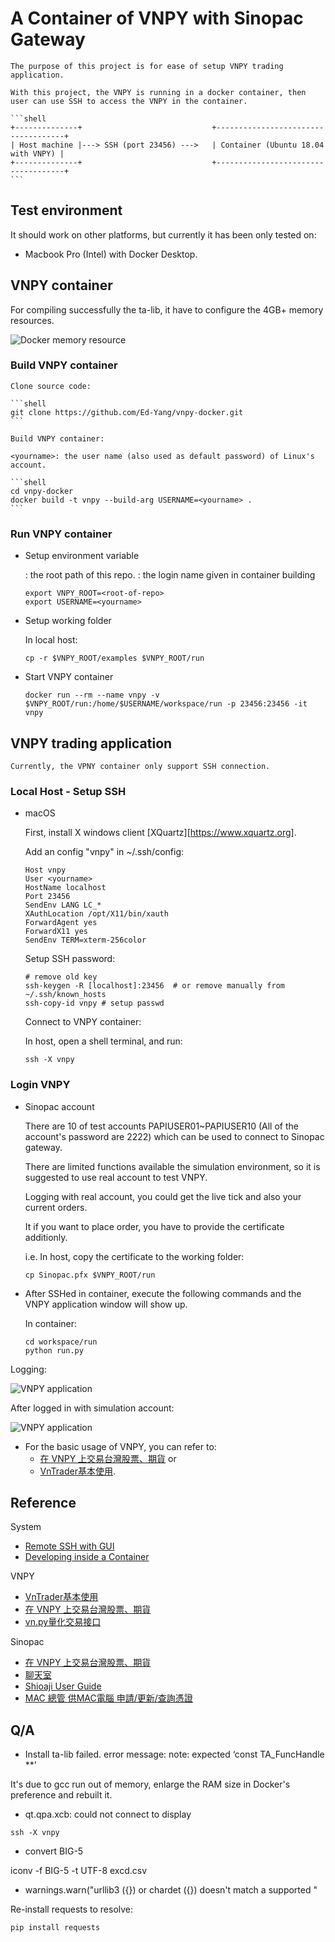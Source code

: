# A Container of VNPY with Sinopac Gateway

    The purpose of this project is for ease of setup VNPY trading application. 

    With this project, the VNPY is running in a docker container, then user can use SSH to access the VNPY in the container. 

    ```shell
    +--------------+                             +------------------------------------+
    | Host machine |---> SSH (port 23456) --->   | Container (Ubuntu 18.04 with VNPY) |
    +--------------+                             +------------------------------------+
    ```

## Test environment

It should work on other platforms, but currently it has been only tested on:

* Macbook Pro (Intel) with Docker Desktop.

## VNPY container

For compiling successfully the ta-lib, it have to configure the  4GB+ memory resources.

![Docker memory resource](./images/docker-resources.png)

### Build VNPY container

    Clone source code:

    ```shell
    git clone https://github.com/Ed-Yang/vnpy-docker.git
    ```

    Build VNPY container:

    <yourname>: the user name (also used as default password) of Linux's account.

    ```shell
    cd vnpy-docker
    docker build -t vnpy --build-arg USERNAME=<yourname> .
    ```

### Run VNPY container

* Setup environment variable

    <root-of-repo>: the root path of this repo.
    <yourname>: the login name given in container building

    ```shell
    export VNPY_ROOT=<root-of-repo>
    export USERNAME=<yourname>
    ```

* Setup working folder

    In local host:

    ```shell
    cp -r $VNPY_ROOT/examples $VNPY_ROOT/run
    ```

* Start VNPY container

    ```shell
    docker run --rm --name vnpy -v $VNPY_ROOT/run:/home/$USERNAME/workspace/run -p 23456:23456 -it vnpy
    ```

## VNPY trading application

    Currently, the VPNY container only support SSH connection.

### Local Host - Setup SSH

* macOS

    First, install X windows client [XQuartz][https://www.xquartz.org].

    Add an config "vnpy" in ~/.ssh/config:

    ```shell
    Host vnpy
    User <yourname>
    HostName localhost
    Port 23456
    SendEnv LANG LC_*
    XAuthLocation /opt/X11/bin/xauth
    ForwardAgent yes
    ForwardX11 yes
    SendEnv TERM=xterm-256color
    ```

    Setup SSH password:

    ```shell
    # remove old key
    ssh-keygen -R [localhost]:23456  # or remove manually from ~/.ssh/known_hosts
    ssh-copy-id vnpy # setup passwd
    ```

    Connect to VNPY container:

    In host, open a shell terminal, and run:

    ```
    ssh -X vnpy
    ```

### Login VNPY

* Sinopac account

    There are 10 of test accounts PAPIUSER01~PAPIUSER10 (All of the account's password are 2222) which can be used to connect
    to Sinopac gateway.

    There are limited functions available the simulation environment, so it is suggested to use real account to test VNPY.

    Logging with real account, you could get the live tick and also your current orders.

    It if you want to place order, you have to provide the certificate additionly.

    i.e. In host, copy the certificate to the working folder:

    ```shell
    cp Sinopac.pfx $VNPY_ROOT/run
    ```

* After SSHed in container, execute the following commands and the VNPY application window will show up.

    In container:

    ```shell
    cd workspace/run
    python run.py
    ```

Logging:

![VNPY application](./images/vnpy-connecting.png)

After logged in with simulation account:

![VNPY application](./images/vnpy-connected.png)

* For the basic usage of VNPY, you can refer to: 
    - [在 VNPY 上交易台灣股票、期貨](https://blog.alvin.tw/Shioaji-With-Vnpy/) or
    - [VnTrader基本使用](https://github.com/vnpy/vnpy/wiki/VnTrader基本使用).

## Reference

System

* [Remote SSH with GUI](https://virtualizationreview.com/articles/2017/02/08/graphical-programs-on-windows-subsystem-on-linux.aspx)
* [Developing inside a Container](https://code.visualstudio.com/docs/remote/containers)

VNPY

* [VnTrader基本使用](https://github.com/vnpy/vnpy/wiki/VnTrader基本使用)
* [在 VNPY 上交易台灣股票、期貨](https://blog.alvin.tw/Shioaji-With-Vnpy/)
* [vn.py量化交易接口](https://www.vnpy.com/forum/topic/3120-30duo-tao-apijie-kou-huan-pa-man-zu-bu-liao-ni-de-liang-hua-jiao-yi-xu-qiu)

Sinopac

* [在 VNPY 上交易台灣股票、期貨](https://blog.alvin.tw/Shioaji-With-Vnpy/)
* [聊天室](https://gitter.im/Sinotrade/Shioaji?utm_source=badge&utm_medium=badge&utm_campaign=pr-badge)
* [Shioaji User Guide](https://sinotrade.github.io/quickstart/)
* [MAC 總管 供MAC電腦 申請/更新/查詢憑證](https://w3.sinotrade.com.tw/CSCenter/CSCenter_13_3)

## Q/A 

* Install ta-lib failed. error message: note: expected ‘const TA_FuncHandle **’

It's due to gcc run out of memory, enlarge the RAM size in Docker's preference and rebuilt it.

* qt.qpa.xcb: could not connect to display

```shell
ssh -X vnpy
```

* convert BIG-5

iconv -f BIG-5 -t UTF-8 excd.csv

* warnings.warn("urllib3 ({}) or chardet ({}) doesn't match a supported "

Re-install requests to resolve:

```shell
pip install requests
```

